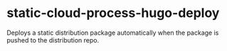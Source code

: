 # static-cloud-process-hugo-deploy
Deploys a static distribution package automatically when the package is pushed to the distribution repo.
